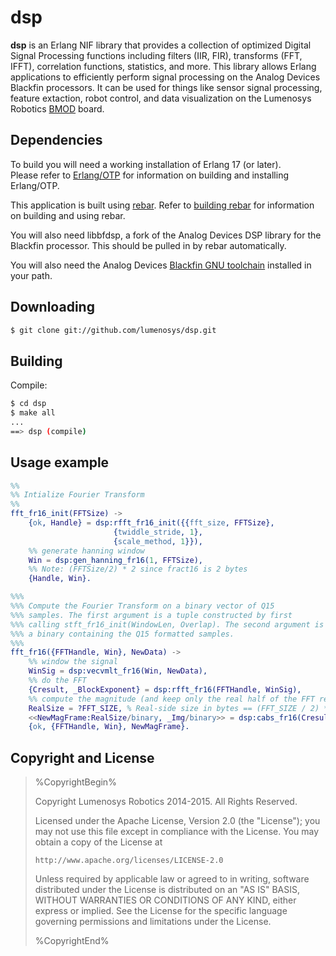 dsp
===

**dsp** is an Erlang NIF library that provides a collection of optimized Digital Signal Processing functions including filters (IIR, FIR), transforms (FFT, IFFT), correlation functions, statistics, and more. This library allows Erlang applications to efficiently perform signal processing on the Analog Devices Blackfin processors. It can be used for things like sensor signal processing, feature extaction, robot control, and data visualization on the Lumenosys Robotics [BMOD][1] board. 

Dependencies
------------

To build you will need a working installation of Erlang 17 (or
later). <br/>
Please refer to [Erlang/OTP](http://www.erlang.org) for information on building and installing Erlang/OTP.

This application is built using [rebar](https://github.com/rebar/rebar). Refer to [building rebar](https://github.com/rebar/rebar/wiki/Building-rebar) for information on building and using rebar.

You will also need libbfdsp, a fork of the Analog Devices DSP library for the Blackfin processor. This should be pulled in by rebar automatically.

You will also need the Analog Devices [Blackfin GNU toolchain][2] installed in your path. 

Downloading
-----------

```sh
$ git clone git://github.com/lumenosys/dsp.git
```
Building
--------

Compile:

```sh
$ cd dsp
$ make all
...
==> dsp (compile)
```

Usage example
-------------

```erlang
%%
%% Intialize Fourier Transform
%%
fft_fr16_init(FFTSize) ->
    {ok, Handle} = dsp:rfft_fr16_init({{fft_size, FFTSize}, 
				       {twiddle_stride, 1},
				       {scale_method, 1}}),
    %% generate hanning window
    Win = dsp:gen_hanning_fr16(1, FFTSize),
    %% Note: (FFTSize/2) * 2 since fract16 is 2 bytes
    {Handle, Win}.

%%% 
%%% Compute the Fourier Transform on a binary vector of Q15
%%% samples. The first argument is a tuple constructed by first
%%% calling stft_fr16_init(WindowLen, Overlap). The second argument is
%%% a binary containing the Q15 formatted samples.
%%%
fft_fr16({FFTHandle, Win}, NewData) ->
    %% window the signal
    WinSig = dsp:vecvmlt_fr16(Win, NewData),
    %% do the FFT
    {Cresult, _BlockExponent} = dsp:rfft_fr16(FFTHandle, WinSig),
    %% compute the magnitude (and keep only the real half of the FFT result)
    RealSize = ?FFT_SIZE, % Real-side size in bytes == (FFT_SIZE / 2) * 2
    <<NewMagFrame:RealSize/binary, _Img/binary>> = dsp:cabs_fr16(Cresult),
    {ok, {FFTHandle, Win}, NewMagFrame}.

```

Copyright and License
---------------------

> %CopyrightBegin%
>
> Copyright Lumenosys Robotics 2014-2015. All Rights Reserved.
>
> Licensed under the Apache License, Version 2.0 (the "License");
> you may not use this file except in compliance with the License.
> You may obtain a copy of the License at
>
>     http://www.apache.org/licenses/LICENSE-2.0
>
> Unless required by applicable law or agreed to in writing, software
> distributed under the License is distributed on an "AS IS" BASIS,
> WITHOUT WARRANTIES OR CONDITIONS OF ANY KIND, either express or implied.
> See the License for the specific language governing permissions and
> limitations under the License.
>
> %CopyrightEnd%


[1]: https://lumenosys.com/products
[2]: http://sourceforge.net/projects/adi-toolchain/